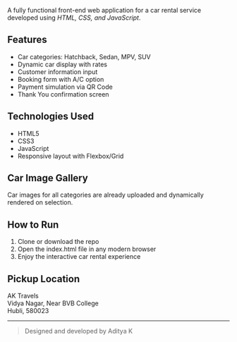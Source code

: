 
A fully functional front-end web application for a car rental service developed using *HTML, CSS, and JavaScript*.

##  Features

-  Car categories: Hatchback, Sedan, MPV, SUV
-  Dynamic car display with rates
-  Customer information input
-  Booking form with A/C option
-  Payment simulation via QR Code
-  Thank You confirmation screen

##  Technologies Used

- HTML5
- CSS3
- JavaScript 
- Responsive layout with Flexbox/Grid

##  Car Image Gallery

Car images for all categories are already uploaded and dynamically rendered on selection.

##  How to Run

1. Clone or download the repo
2. Open the index.html file in any modern browser
3. Enjoy the interactive car rental experience

##  Pickup Location

AK Travels  
Vidya Nagar, Near BVB College  
Hubli, 580023  

---

> Designed and developed by Aditya K
